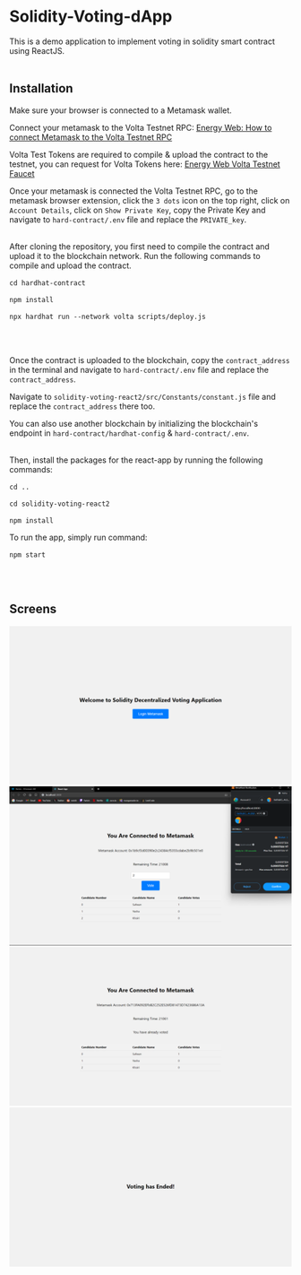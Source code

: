 # Solidity-Voting-dApp

This is a demo application to implement voting in solidity smart contract using ReactJS.
<br></br>

## Installation

Make sure your browser is connected to a Metamask wallet.

Connect your metamask to the Volta Testnet RPC: [Energy Web: How to connect Metamask to the Volta Testnet RPC](https://youtu.be/ThKW18ZZalg?si=hWgnxn--OvMPN1HH)

Volta Test Tokens are required to compile & upload the contract to the testnet, you can request for Volta Tokens here: [Energy Web Volta Testnet Faucet](https://voltafaucet.energyweb.org/)

Once your metamask is connected the Volta Testnet RPC, go to the metamask browser extension, click the `3 dots` icon on the top right, click on `Account Details`, click on `Show Private Key`, copy the Private Key and navigate to `hard-contract/.env` file and replace the `PRIVATE_key`.
<br></br>

After cloning the repository, you first need to compile the contract and upload it to the blockchain network. Run the following commands to compile and upload the contract.

```shell
cd hardhat-contract
```
```shell
npm install
```
```shell
npx hardhat run --network volta scripts/deploy.js
```
<br></br>

Once the contract is uploaded to the blockchain, copy the `contract_address` in the terminal and navigate to `hard-contract/.env` file and replace the `contract_address`.

Navigate to `solidity-voting-react2/src/Constants/constant.js` file and replace the `contract_address` there too.

You can also use another blockchain by initializing the blockchain's endpoint in `hard-contract/hardhat-config` & `hard-contract/.env`.
<br></br>

Then, install the packages for the react-app by running the following commands: 

```shell
cd ..
```
```shell
cd solidity-voting-react2
```
```shell
npm install
```

To run the app, simply run command:

```shell
npm start
```
<br></br>


## Screens
![Login](https://github.com/dumpacson/Solidity-Voting-dApp/blob/bfa5ea11598fcb3512e4827284824612e522e716/screens/Login.png "Login")
![Voting](https://github.com/dumpacson/Solidity-Voting-dApp/blob/bfa5ea11598fcb3512e4827284824612e522e716/screens/Voting.png "Voting")
![Voted](https://github.com/dumpacson/Solidity-Voting-dApp/blob/bfa5ea11598fcb3512e4827284824612e522e716/screens/Voted.png "Voted")
![Voting Ended](https://github.com/dumpacson/Solidity-Voting-dApp/blob/bfa5ea11598fcb3512e4827284824612e522e716/screens/Voting%20Ended.png "Voting Ended")
